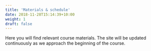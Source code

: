 ```yaml
---
title: 'Materials & schedule'
date: 2018-11-28T15:14:39+10:00
weight: 1
draft: false
---
```


Here you will find relevant course materials. The site will be updated continuously as we approach the beginning of the course.
